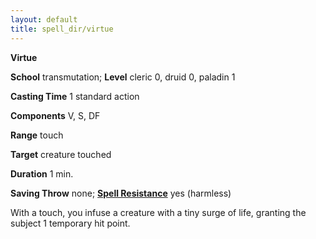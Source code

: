 ```yaml
---
layout: default
title: spell_dir/virtue
---
```

 **Virtue**

**School** transmutation; **Level** cleric 0, druid 0, paladin 1

**Casting Time** 1 standard action

**Components** V, S, DF

**Range** touch

**Target** creature touched

**Duration** 1 min.

**Saving Throw** none; **[Spell Resistance](../glossary#_spell-resistance)** yes (harmless)

With a touch, you infuse a creature with a tiny surge of life, granting the subject 1 temporary hit point.

